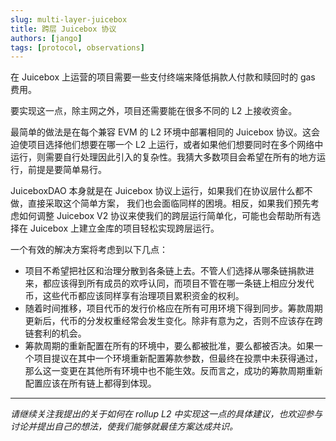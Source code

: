 ```yaml
---
slug: multi-layer-juicebox
title: 跨层 Juicebox 协议
authors: [jango]
tags: [protocol, observations]
---
```


在 Juicebox 上运营的项目需要一些支付终端来降低捐款人付款和赎回时的 gas 费用。

要实现这一点，除主网之外，项目还需要能在很多不同的 L2 上接收资金。

最简单的做法是在每个兼容 EVM 的 L2 环境中部署相同的 Juicebox 协议。这会迫使项目选择他们想要在哪一个 L2 上运行，或者如果他们想要同时在多个网络中运行，则需要自行处理因此引入的复杂性。我猜大多数项目会希望在所有的地方运行，前提是要简单易行。

JuiceboxDAO 本身就是在 Juicebox 协议上运行，如果我们在协议层什么都不做，直接采取这个简单方案， 我们也会面临同样的困境。相反，如果我们预先考虑如何调整 Juicebox V2 协议来使我们的跨层运行简单化，可能也会帮助所有选择在 Juicebox 上建立金库的项目轻松实现跨层运行。

一个有效的解决方案将考虑到以下几点：

- 项目不希望把社区和治理分散到各条链上去。不管人们选择从哪条链捐款进来，都应该得到所有成员的欢呼认同，而项目不管在哪一条链上相应分发代币，这些代币都应该同样享有治理项目累积资金的权利。
- 随着时间推移，项目代币的发行价格应在所有可用环境下得到同步。筹款周期更新后，代币的分发权重经常会发生变化。除非有意为之，否则不应该存在跨链套利的机会。
- 筹款周期的重新配置在所有的环境中，要么都被批准，要么都被否决。如果一个项目提议在其中一个环境重新配置筹款参数，但最终在投票中未获得通过，那么这一变更在其他所有环境中也不能生效。反而言之，成功的筹款周期重新配置应该在所有链上都得到体现。

***

*请继续关注我提出的关于如何在 rollup L2 中实现这一点的具体建议，也欢迎参与讨论并提出自己的想法，使我们能够就最佳方案达成共识。*
